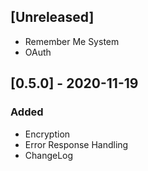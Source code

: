 ## [Unreleased]
- Remember Me System
- OAuth

## [0.5.0] - 2020-11-19
### Added
- Encryption
- Error Response Handling
- ChangeLog
